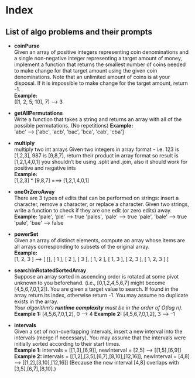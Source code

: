 # Index

## List of algo problems and their prompts

- **coinPurse**  
  Given an array of positive integers representing coin denominations and a single non-negative integer representing a target amount of money, implement a function that returns the smallest number of coins needed to make change for that target amount using the given coin denominations.
  Note that an unlimited amount of coins is at your disposal. If it is impossible to make change for the target amount, return -1.  
  **Example:**  
  ([1, 2, 5, 10], 7) --> 3

- **getAllPermutations**  
  Write a function that takes a string and returns an array with all of the possible permutations. (No repetitions)
  **Example:**  
  'abc' --> ['abc', 'acb', 'bac', 'bca', 'cab', 'cba']

- **multiply**  
  multiply two int arrays
  Given two integers in array format - i.e. 123 is [1,2,3], 987 is [9,8,7], return their product in array format so result is [1,2,1,4,0,1]
  you shouldn’t be using .split and .join, also it should work for positive and negative ints  
  **Example:**  
  [1,2,3] \* [9,8,7] ===> [1,2,1,4,0,1]

- **oneOrZeroAway**  
  There are 3 types of edits that can be performed on strings: insert a character, remove a character, or replace a character. Given two strings, write a function to check if they are one edit (or zero edits) away.
  **Example:**
  'pale', 'ple' --> true
  'pales', 'pale' --> true
  'pale', 'bale' --> true
  'pale', 'bae' --> false

- **powerSet**  
  Given an array of distinct elements, compute an array whose items are all arrays corresponding to subsets of the original array.  
  **Example:**  
  [1, 2, 3 ] --> [ [], [ 1 ], [ 2 ], [ 3 ], [ 1, 2 ], [ 1, 3 ], [ 2, 3 ], [ 1, 2, 3 ] ]

- **searchInRotatedSortedArray**  
  Suppose an array sorted in ascending order is rotated at some pivot unknown to you beforehand. (i.e., [0,1,2,4,5,6,7] might become [4,5,6,7,0,1,2]).
  You are given a target value to search. If found in the array return its index, otherwise return -1.
  You may assume no duplicate exists in the array.  
  _Your algorithm’s **runtime complexity** must be in the order of O(log n)._  
  **Example 1:** [4,5,6,7,0,1,2], 0 --> 4
  **Example 2:** [4,5,6,7,0,1,2], 3 --> -1

- **intervals**  
  Given a set of non-overlapping intervals, insert a new interval into the intervals (merge if necessary). You may assume that the intervals were initially sorted according to their start times.  
  **Example 1:** intervals = [[1,3],[6,9]], newInterval = [2,5]  -->   [[1,5],[6,9]]
  **Example 2:** intervals = [[1,2],[3,5],[6,7],[8,10],[12,16]], newInterval = [4,8] --> [[1,2],[3,10],[12,16]] (Because the new interval [4,8] overlaps with [3,5],[6,7],[8,10].)
